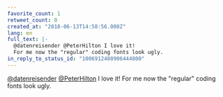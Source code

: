 ```yaml
---
favorite_count: 1
retweet_count: 0
created_at: "2018-06-13T14:58:56.000Z"
lang: en
full_text: |-
  @datenreisender @PeterHilton I love it! 
  For me now the "regular" coding fonts look ugly.
in_reply_to_status_id: "1006912480906444800"
---
```


[@datenreisender](https://twitter.com/datenreisender)
[@PeterHilton](https://twitter.com/PeterHilton) I love it! For me now the
"regular" coding fonts look ugly.
